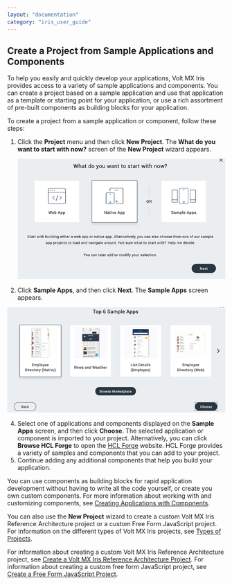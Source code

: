 ```yaml
---
layout: "documentation"
category: "iris_user_guide"
---
```

                           


Create a Project from Sample Applications and Components
--------------------------------------------------------

To help you easily and quickly develop your applications, Volt MX Iris provides access to a variety of sample applications and components. You can create a project based on a sample application and use that application as a template or starting point for your application, or use a rich assortment of pre-built components as building blocks for your application.

To create a project from a sample application or component, follow these steps: 

1.  Click the **Project** menu and then click **New Project**. The **What do you want to start with now?** screen of the **New Project** wizard appears.  
      
    ![](Resources/Images/StartNewProject_SampleApps_689x398.png)
2.  Click **Sample Apps**, and then click **Next**. The **Sample Apps** screen appears.

![](Resources/Images/SampleAppsScreen_646x312.png)

4.  Select one of applications and components displayed on the **Sample Apps** screen, and then click **Choose**. The selected application or component is imported to your project. Alternatively, you can click **Browse HCL Forge** to open the [HCL Forge](http://community.hclvoltmx.com/marketplace) website. HCL Forge provides a variety of samples and components that you can add to your project.
5.  Continue adding any additional components that help you build your application.

You can use components as building blocks for rapid application development without having to write all the code yourself, or create you own custom components. For more information about working with and customizing components, see [Creating Applications with Components](C_DesigningWorkingWithComponents.html).

You can also use the **New Project** wizard to create a custom Volt MX Iris Reference Architecture project or a custom Free Form JavaScript project. For information on the different types of Volt MX Iris projects, see [Types of Projects](TypesOfProjects.html).

For information about creating a custom Volt MX Iris Reference Architecture project, see [Create a Volt MX Iris Reference Architecture Project](#). For information about creating a custom free form JavaScript project, see [Create a Free Form JavaScript Project](CreateNewProject.html).
